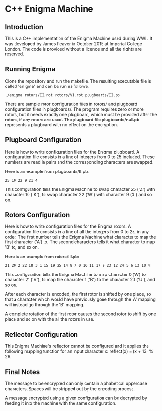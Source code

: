 C++ Enigma Machine
==================

Introduction
--------------------------
This is a C++ implementation of the Enigma Machine used during WWII.
It was developed by James Reaver in October 2015 at Imperial College London.
The code is provided without a licence and all the rights are reserved.

Running Enigma
--------------------------
Clone the repository and run the makefile.
The resulting executable file is called 'enigma' and can be run as follows:
```
./enigma rotors/II.rot rotors/VI.rot plugboards/II.pb
```
There are sample rotor configuration files in rotors/
and plugboard configuration files in plugboards/.
The program requires zero or more rotors, but it needs exactly one plugboard,
which must be provided after the rotors, if any rotors are used.
The plugboard file plugboards/null.pb represents a plugboard with no effect 
on the encryption.

Plugboard Configuration
--------------------------
Here is how to write configuration files for the Enigma plugboard.
A configuration file consists in a line of integers from 0 to 25 included.
These numbers are read in pairs and the corresponding characters are swapped.

Here is an example from plugboards/II.pb:
```
25 10 22 9 21 4
```
This configuration tells the Enigma Machine to swap character 25 ('Z') with 
character 10 ('K'), to swap character 22 ('W') with character 9 ('J') 
and so on.

Rotors Configuration
--------------------------
Here is how to write configuration files for the Enigma rotors.
A configuration file consists in a line of all the integers from 0 to 25,
in any order.
The first number tells the Enigma Machine what character to map the first 
character ('A') to.
The second characters tells it what character to map 'B' to, and so on.

Here is an example from rotors/III.pb:
```
21 20 2 22 18 3 1 15 19 25 14 8 7 0 16 11 17 9 23 12 24 5 6 13 10 4
```
This configuration tells the Enigma Machine to map character 0 ('A') to character 
21 ('V'), to map the character 1 ('B') to the character 20 ('U'), and so on.

After each character is encoded, the first rotor is shifted by one place, 
so that a character which would have previously gone through the 'A' mapping 
will instead go through the 'B' mapping.

A complete rotation of the first rotor causes the second rotor to shift by one 
place and so on with the all the rotors in use.

Reflector Configuration
--------------------------
This Enigma Machine's reflector cannot be configured and it applies the 
following mapping function for an input character x: reflect(x) = (x + 13) % 26.

Final Notes
--------------------------
The message to be encrypted can only contain alphabetical uppercase characters.
Spaces will be stripped out by the encoding process.

A message encrypted using a given configuration can be decrypted by feeding it 
into the machine with the same configuration.
